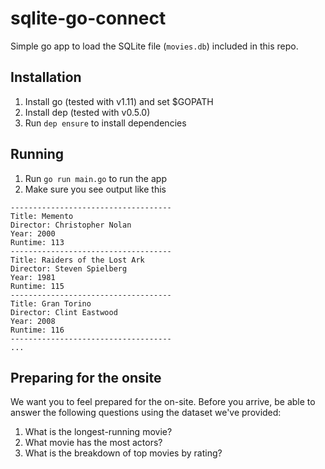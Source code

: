 # sqlite-go-connect

Simple go app to load the SQLite file (`movies.db`) included in this repo.

## Installation

1. Install go (tested with v1.11) and set $GOPATH
2. Install dep (tested with v0.5.0)
3. Run `dep ensure` to install dependencies

## Running

1. Run `go run main.go` to run the app
2. Make sure you see output like this
```
------------------------------------
Title: Memento
Director: Christopher Nolan
Year: 2000
Runtime: 113
------------------------------------
Title: Raiders of the Lost Ark
Director: Steven Spielberg
Year: 1981
Runtime: 115
------------------------------------
Title: Gran Torino
Director: Clint Eastwood
Year: 2008
Runtime: 116
------------------------------------
...
```

## Preparing for the onsite

We want you to feel prepared for the on-site. Before you arrive, be able to answer the following questions using the dataset we've provided:

1. What is the longest-running movie?
2. What movie has the most actors?
3. What is the breakdown of top movies by rating?
